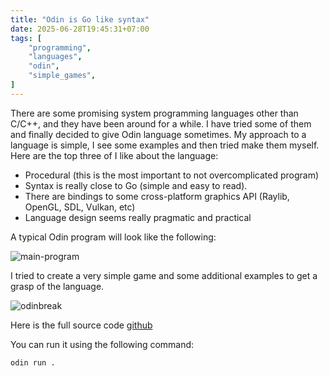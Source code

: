 ```yaml
---
title: "Odin is Go like syntax"
date: 2025-06-28T19:45:31+07:00
tags: [
    "programming",
    "languages",
    "odin",
    "simple_games",
]
---
```


There are some promising system programming languages other than C/C++, and they have been around for a while.
I have tried some of them and finally decided to give Odin language sometimes.
My approach to a language is simple, I see some examples and then tried make them myself.
Here are the top three of I like about the language:

* Procedural (this is the most important to not overcomplicated program)
* Syntax is really close to Go (simple and easy to read).
* There are bindings to some cross-platform graphics API (Raylib, OpenGL, SDL, Vulkan, etc)
* Language design seems really pragmatic and practical

A typical Odin program will look like the following:

![main-program](/images/odinbreak.png)

I tried to create a very simple game and some additional examples to get a grasp of the language.

![odinbreak](/images/odinbreak_game.png)

Here is the full source code [github](https://github.com/kru/odin-examples/blob/master/raylib/odinbreak/game.odin)

You can run it using the following command:

```
odin run .
```
